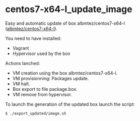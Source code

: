 # centos7-x64-l_update_image
Easy and automatic update of box albmtez/centos7-x64-l ([albmtez/centos7-x64-l](https://app.vagrantup.com/albmtez/boxes/centos7-x64-l)).

You need to have installed:
- Vagrant
- Hypervisor used by the box

Actions lanched:
- VM creation using the box albmtez/centos7-x64-l.
- VM provisionning: Packages update.
- VM halt.
- Box export to file package.box.
- VM remove from hypervisor.

To launch the generation of the updated box launch the script:
```
$ ./export_updated/image.sh
```
